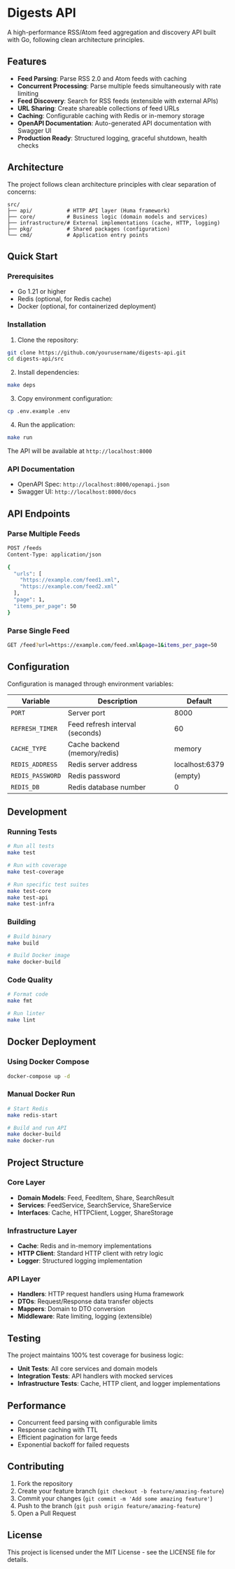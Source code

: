 # Digests API

A high-performance RSS/Atom feed aggregation and discovery API built with Go, following clean architecture principles.

## Features

- **Feed Parsing**: Parse RSS 2.0 and Atom feeds with caching
- **Concurrent Processing**: Parse multiple feeds simultaneously with rate limiting
- **Feed Discovery**: Search for RSS feeds (extensible with external APIs)
- **URL Sharing**: Create shareable collections of feed URLs
- **Caching**: Configurable caching with Redis or in-memory storage
- **OpenAPI Documentation**: Auto-generated API documentation with Swagger UI
- **Production Ready**: Structured logging, graceful shutdown, health checks

## Architecture

The project follows clean architecture principles with clear separation of concerns:

```
src/
├── api/           # HTTP API layer (Huma framework)
├── core/          # Business logic (domain models and services)
├── infrastructure/# External implementations (cache, HTTP, logging)
├── pkg/           # Shared packages (configuration)
└── cmd/           # Application entry points
```

## Quick Start

### Prerequisites

- Go 1.21 or higher
- Redis (optional, for Redis cache)
- Docker (optional, for containerized deployment)

### Installation

1. Clone the repository:
```bash
git clone https://github.com/yourusername/digests-api.git
cd digests-api/src
```

2. Install dependencies:
```bash
make deps
```

3. Copy environment configuration:
```bash
cp .env.example .env
```

4. Run the application:
```bash
make run
```

The API will be available at `http://localhost:8000`

### API Documentation

- OpenAPI Spec: `http://localhost:8000/openapi.json`
- Swagger UI: `http://localhost:8000/docs`

## API Endpoints

### Parse Multiple Feeds
```bash
POST /feeds
Content-Type: application/json

{
  "urls": [
    "https://example.com/feed1.xml",
    "https://example.com/feed2.xml"
  ],
  "page": 1,
  "items_per_page": 50
}
```

### Parse Single Feed
```bash
GET /feed?url=https://example.com/feed.xml&page=1&items_per_page=50
```

## Configuration

Configuration is managed through environment variables:

| Variable | Description | Default |
|----------|-------------|---------|
| `PORT` | Server port | 8000 |
| `REFRESH_TIMER` | Feed refresh interval (seconds) | 60 |
| `CACHE_TYPE` | Cache backend (memory/redis) | memory |
| `REDIS_ADDRESS` | Redis server address | localhost:6379 |
| `REDIS_PASSWORD` | Redis password | (empty) |
| `REDIS_DB` | Redis database number | 0 |

## Development

### Running Tests
```bash
# Run all tests
make test

# Run with coverage
make test-coverage

# Run specific test suites
make test-core
make test-api
make test-infra
```

### Building
```bash
# Build binary
make build

# Build Docker image
make docker-build
```

### Code Quality
```bash
# Format code
make fmt

# Run linter
make lint
```

## Docker Deployment

### Using Docker Compose
```bash
docker-compose up -d
```

### Manual Docker Run
```bash
# Start Redis
make redis-start

# Build and run API
make docker-build
make docker-run
```

## Project Structure

### Core Layer
- **Domain Models**: Feed, FeedItem, Share, SearchResult
- **Services**: FeedService, SearchService, ShareService
- **Interfaces**: Cache, HTTPClient, Logger, ShareStorage

### Infrastructure Layer
- **Cache**: Redis and in-memory implementations
- **HTTP Client**: Standard HTTP client with retry logic
- **Logger**: Structured logging implementation

### API Layer
- **Handlers**: HTTP request handlers using Huma framework
- **DTOs**: Request/Response data transfer objects
- **Mappers**: Domain to DTO conversion
- **Middleware**: Rate limiting, logging (extensible)

## Testing

The project maintains 100% test coverage for business logic:

- **Unit Tests**: All core services and domain models
- **Integration Tests**: API handlers with mocked services
- **Infrastructure Tests**: Cache, HTTP client, and logger implementations

## Performance

- Concurrent feed parsing with configurable limits
- Response caching with TTL
- Efficient pagination for large feeds
- Exponential backoff for failed requests

## Contributing

1. Fork the repository
2. Create your feature branch (`git checkout -b feature/amazing-feature`)
3. Commit your changes (`git commit -m 'Add some amazing feature'`)
4. Push to the branch (`git push origin feature/amazing-feature`)
5. Open a Pull Request

## License

This project is licensed under the MIT License - see the LICENSE file for details.